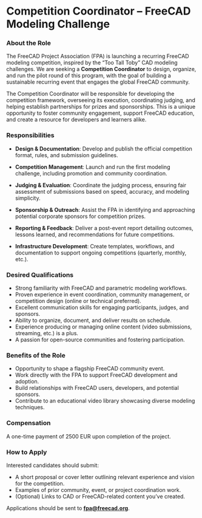 # **Competition Coordinator – FreeCAD Modeling Challenge**

### **About the Role**

The FreeCAD Project Association (FPA) is launching a recurring FreeCAD modeling competition, inspired by the “Too Tall Toby” CAD modeling challenges. We are seeking a **Competition Coordinator** to design, organize, and run the pilot round of this program, with the goal of building a sustainable recurring event that engages the global FreeCAD community.

The Competition Coordinator will be responsible for developing the competition framework, overseeing its execution, coordinating judging, and helping establish partnerships for prizes and sponsorships. This is a unique opportunity to foster community engagement, support FreeCAD education, and create a resource for developers and learners alike.

### **Responsibilities**

* **Design & Documentation**: Develop and publish the official competition format, rules, and submission guidelines.

* **Competition Management**: Launch and run the first modeling challenge, including promotion and community coordination.

* **Judging & Evaluation**: Coordinate the judging process, ensuring fair assessment of submissions based on speed, accuracy, and modeling simplicity.

* **Sponsorship & Outreach**: Assist the FPA in identifying and approaching potential corporate sponsors for competition prizes.

* **Reporting & Feedback**: Deliver a post-event report detailing outcomes, lessons learned, and recommendations for future competitions.

* **Infrastructure Development**: Create templates, workflows, and documentation to support ongoing competitions (quarterly, monthly, etc.).

### **Desired Qualifications**

* Strong familiarity with FreeCAD and parametric modeling workflows.  
* Proven experience in event coordination, community management, or competition design (online or technical preferred).  
* Excellent communication skills for engaging participants, judges, and sponsors.  
* Ability to organize, document, and deliver results on schedule.  
* Experience producing or managing online content (video submissions, streaming, etc.) is a plus.  
* A passion for open-source communities and fostering participation.

### **Benefits of the Role**

* Opportunity to shape a flagship FreeCAD community event.  
* Work directly with the FPA to support FreeCAD development and adoption.  
* Build relationships with FreeCAD users, developers, and potential sponsors.  
* Contribute to an educational video library showcasing diverse modeling techniques.

### **Compensation**

A one-time payment of 2500 EUR upon completion of the project.

### **How to Apply**

Interested candidates should submit:

* A short proposal or cover letter outlining relevant experience and vision for the competition.  
* Examples of prior community, event, or project coordination work.  
* (Optional) Links to CAD or FreeCAD-related content you’ve created.

Applications should be sent to **fpa@freecad.org**.

